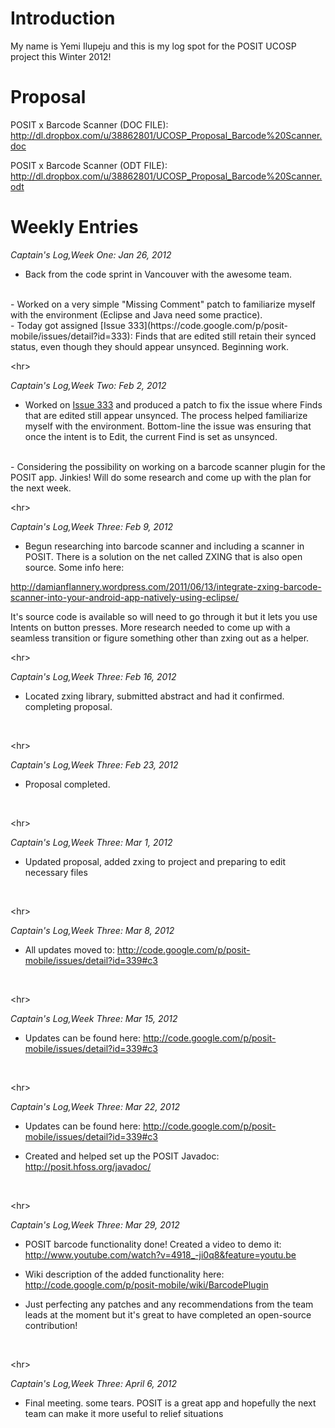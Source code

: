 # Introduction #

My name is Yemi Ilupeju and this is my log spot for the POSIT UCOSP project this Winter 2012!

# Proposal #

POSIT x Barcode Scanner (DOC FILE): http://dl.dropbox.com/u/38862801/UCOSP_Proposal_Barcode%20Scanner.doc

POSIT x Barcode Scanner (ODT FILE): http://dl.dropbox.com/u/38862801/UCOSP_Proposal_Barcode%20Scanner.odt


# Weekly Entries #

_Captain's Log,Week One: Jan 26, 2012_

- Back from the code sprint in Vancouver with the awesome team.
<br />
- Worked on a very simple "Missing Comment" patch to familiarize myself with the environment (Eclipse and Java need some practice).
<br />
- Today got assigned [Issue 333](https://code.google.com/p/posit-mobile/issues/detail?id=333): Finds that are edited still retain their synced status, even though they should appear unsynced. Beginning work.



&lt;hr&gt;


_Captain's Log,Week Two: Feb 2, 2012_

- Worked on [Issue 333](https://code.google.com/p/posit-mobile/issues/detail?id=333) and produced a patch to fix the issue where Finds that are edited still appear unsynced. The process helped familiarize myself with the environment. Bottom-line the issue was ensuring that once the intent is to Edit, the current Find is set as unsynced.
<br />
- Considering the possibility on working on a barcode scanner plugin for the POSIT app. Jinkies! Will do some research and come up with the plan for the next week.




&lt;hr&gt;


_Captain's Log,Week Three: Feb 9, 2012_

- Begun researching into barcode scanner and including a scanner in POSIT. There is a solution on the net called ZXING that is also open source. Some info here:

http://damianflannery.wordpress.com/2011/06/13/integrate-zxing-barcode-scanner-into-your-android-app-natively-using-eclipse/

It's source code is available so will need to go through it but it lets you use Intents on button presses. More research needed to come up with a seamless transition or figure something other than zxing out as a helper.
<br />




&lt;hr&gt;


_Captain's Log,Week Three: Feb 16, 2012_

- Located zxing library, submitted abstract and had it confirmed. completing proposal.
<br />




&lt;hr&gt;


_Captain's Log,Week Three: Feb 23, 2012_

- Proposal completed.
<br />




&lt;hr&gt;


_Captain's Log,Week Three: Mar 1, 2012_

- Updated proposal, added zxing to project and preparing to edit necessary files
<br />




&lt;hr&gt;


_Captain's Log,Week Three: Mar 8, 2012_

- All updates moved to: http://code.google.com/p/posit-mobile/issues/detail?id=339#c3
<br />




&lt;hr&gt;


_Captain's Log,Week Three: Mar 15, 2012_

- Updates can be found here: http://code.google.com/p/posit-mobile/issues/detail?id=339#c3
<br />




&lt;hr&gt;


_Captain's Log,Week Three: Mar 22, 2012_

- Updates can be found here: http://code.google.com/p/posit-mobile/issues/detail?id=339#c3

- Created and helped set up the POSIT Javadoc: http://posit.hfoss.org/javadoc/
<br />



&lt;hr&gt;


_Captain's Log,Week Three: Mar 29, 2012_

- POSIT barcode functionality done! Created a video to demo it:
http://www.youtube.com/watch?v=4918_-ji0q8&feature=youtu.be

- Wiki description of the added functionality here: http://code.google.com/p/posit-mobile/wiki/BarcodePlugin

- Just perfecting any patches and any recommendations from the team leads at the moment but it's great to have completed an open-source
contribution!
<br />



&lt;hr&gt;


_Captain's Log,Week Three: April 6, 2012_

- Final meeting. some tears. POSIT is a great app and hopefully the next
team can make it more useful to relief situations
<br />